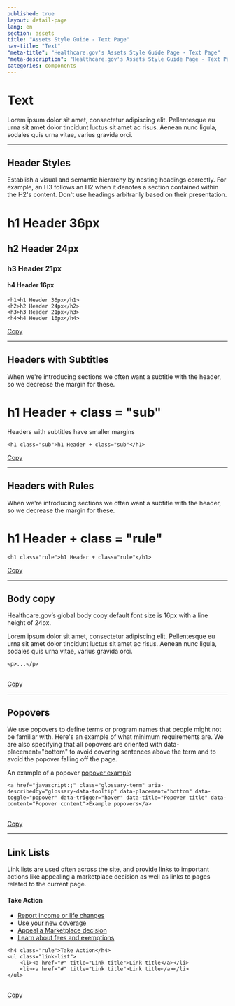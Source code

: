 ```yaml
---
published: true
layout: detail-page
lang: en
section: assets
title: "Assets Style Guide - Text Page"
nav-title: "Text"
"meta-title": "Healthcare.gov's Assets Style Guide Page - Text Page"
"meta-description": "Healthcare.gov's Assets Style Guide Page - Text Page"
categories: components
---
```


# Text

Lorem ipsum dolor sit amet, consectetur adipiscing elit. Pellentesque eu urna sit amet dolor tincidunt luctus sit amet ac risus. Aenean nunc ligula, sodales quis urna vitae, varius gravida orci.

<hr class="hr" />

## Header Styles

Establish a visual and semantic hierarchy by nesting headings correctly. For example, an H3 follows an H2 when it denotes a section contained within the H2's content. Don't use headings arbitrarily based on their presentation.

<div class="code-wrapper">
<div class="preview">
	<h1>h1 Header 36px</h1>
	<h2>h2 Header 24px</h2>
	<h3>h3 Header 21px</h3>
	<h4>h4 Header 16px</h4>
</div>
<pre>
<code id="header-code">&lth1&gth1 Header 36px&lt/h1&gt
&lth2&gth2 Header 24px&lt/h2&gt
&lth3&gth3 Header 21px&lt/h3&gt
&lth4&gth4 Header 16px&lt/h4&gt</code>
</pre>
<a href="javascript:;" class="copy-button" title="Click to copy me." data-clipboard-target="header-code">Copy</a>
</div>

* * *

## Headers with Subtitles

When we're introducing sections we often want a subtitle with the header, so we decrease the margin for these.

<div class="code-wrapper">
<div class="preview">
	<h1>h1 Header + class = "sub"</h1>
	<p class="no-margin">Headers with subtitles have smaller margins</p>
</div>
<pre>
<code id="header-sub-code">&lth1 class="sub"&gth1 Header + class="sub"&lt/h1&gt</code>
</pre>
<a href="javascript:;" class="copy-button" title="Click to copy me." data-clipboard-target="header-sub-code">Copy</a>
</div>

* * *

## Headers with Rules

When we're introducing sections we often want a subtitle with the header, so we decrease the margin for these.

<div class="code-wrapper">
<div class="preview">
	<h1 class="rule no-margin">h1 Header + class = "rule"</h1>
</div>
<pre>
<code id="header-rule-code">&lth1 class="rule"&gth1 Header + class="rule"&lt/h1&gt</code>
</pre>
<a href="javascript:;" class="copy-button" title="Click to copy me." data-clipboard-target="header-rule-code">Copy</a>
</div>

* * *

## Body copy

Healthcare.gov’s global body copy default font size is 16px with a line height of 24px.

<div class="code-wrapper">
<div class="preview">
	<p>Lorem ipsum dolor sit amet, consectetur adipiscing elit. Pellentesque eu urna sit amet dolor tincidunt luctus sit amet ac risus. Aenean nunc ligula, sodales quis urna vitae, varius gravida orci.</p>
</div>
<pre>
<code id="p-code">&ltp&gt...&lt/p&gt
</code>
</pre>
<a href="javascript:;" class="copy-button" title="Click to copy me." data-clipboard-target="p-code">Copy</a>
</div>

* * *

## Popovers

We use popovers to define terms or program names that people might not be familiar with. Here's an example of what minimum requirements are. We are also specifying that all popovers are oriented with data-placement="bottom" to avoid covering sentences above the term and to avoid the popover falling off the page.

<div class="code-wrapper">
<div class="preview">
	<p>An example of a popover <a href="javascript:;" aria-describedby="glossary-data-tooltip" data-toggle="popover" data-trigger="hover" data-title="Title Stuff" data-content="Content Stuff">popover example</a></p>
</div>
<pre>
<code id="popover-code">&lta href="javascript:;" class="glossary-term" aria-describedby="glossary-data-tooltip" data-placement="bottom" data-toggle="popover" data-trigger="hover" data-title="Popover title" data-content="Popover content"&gtExample popovers&lt/a&gt
</code>
</pre>
<a href="javascript:;" class="copy-button" title="Click to copy me." data-clipboard-target="popover-code">Copy</a>
</div>

* * *

## Link Lists

Link lists are used often across the site, and provide links to important actions like appealing a marketplace decision as well as links to pages related to the current page.

<div class="code-wrapper">
<div class="preview">
	<h4 class="rule">Take Action</h4>
	<ul class="link-list">
		<li><a href="#" title="Report income or life changes">Report income or life changes</a></li>
		<li><a href="#" title="Use your new coverage">Use your new coverage</a></li>
		<li><a href="#" title="Appeal a Marketplace decision">Appeal a Marketplace decision</a></li>
		<li><a href="#" title="Learn about fees and exemptions">Learn about fees and exemptions</a></li>
	</ul>
</div>
<pre>
<code id="list-code">&lth4 class="rule"&gtTake Action&lt/h4&gt
&ltul class="link-list"&gt
	&ltli&gt&lta href="#" title="Link title"&gtLink title&lt/a&gt&lt/li&gt
	&ltli&gt&lta href="#" title="Link title"&gtLink title&lt/a&gt&lt/li&gt
&lt/ul&gt
</code>
</pre>
<a href="javascript:;" class="copy-button" title="Click to copy me." data-clipboard-target="list-code">Copy</a>
</div>
